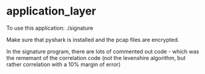 # application_layer

To use this application:
./signature <Name of Pcap File>

Make sure that pyshark is installed and the pcap files are encrypted.

In the signature program, there are lots of commented out code - which was the rememant of the correlation code (not the levenshire algorithm, but rather correlation with a 10% margin of error)

